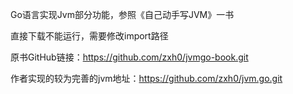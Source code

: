 Go语言实现Jvm部分功能，参照《自己动手写JVM》一书

直接下载不能运行，需要修改import路径

原书GitHub链接：https://github.com/zxh0/jvmgo-book.git

作者实现的较为完善的jvm地址：https://github.com/zxh0/jvm.go.git